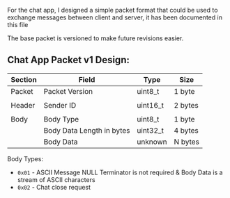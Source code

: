 For the chat app, I designed a simple packet format that could be used to 
exchange messages between client and server, it has been documented in this file

The base packet is versioned to make future revisions easier.

## Chat App Packet v1 Design:
| Section | Field                     | Type     | Size    |
|---------|---------------------------|----------|---------|
| Packet  | Packet Version            | uint8_t  | 1 byte  |
|         |                           |          |         | 
| Header  | Sender ID                 | uint16_t | 2 bytes |
|         |                           |          |         |
| Body    | Body Type                 | uint8_t  | 1 byte  |
|         | Body Data Length in bytes | uint32_t | 4 bytes |
|         | Body Data                 | unknown  | N bytes |

Body Types:
- `0x01` - ASCII Message NULL Terminator is not required & Body Data is a stream of ASCII characters
- `0x02` - Chat close request

